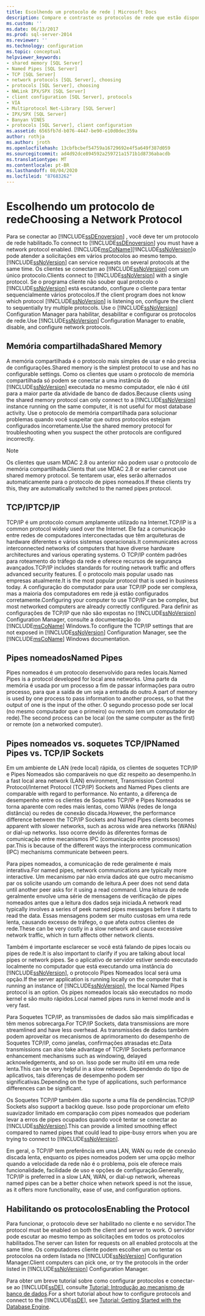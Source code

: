 ```yaml
---
title: Escolhendo um protocolo de rede | Microsoft Docs
description: Compare e contraste os protocolos de rede que estão disponíveis para conexão com SQL Server Mecanismo de Banco de Dados, como memória compartilhada, TCP/IP e pipes nomeados.
ms.custom: ''
ms.date: 06/13/2017
ms.prod: sql-server-2014
ms.reviewer: ''
ms.technology: configuration
ms.topic: conceptual
helpviewer_keywords:
- shared memory [SQL Server]
- Named Pipes [SQL Server]
- TCP [SQL Server]
- network protocols [SQL Server], choosing
- protocols [SQL Server], choosing
- NWLink IPX/SPX [SQL Server]
- client configuration [SQL Server], protocols
- VIA
- Multiprotocol Net-Library [SQL Server]
- IPX/SPX [SQL Server]
- Banyan VINES
- protocols [SQL Server], client configuration
ms.assetid: 6565fb7d-b076-4447-be90-e10d0dec359a
author: rothja
ms.author: jroth
ms.openlocfilehash: 13cbfbcbef54759a16729692e4f5a649f387d059
ms.sourcegitcommit: ad4d92dce894592a259721a1571b1d8736abacdb
ms.translationtype: MT
ms.contentlocale: pt-BR
ms.lasthandoff: 08/04/2020
ms.locfileid: "87683262"
---
```

# <a name="choosing-a-network-protocol"></a><span data-ttu-id="09afc-103">Escolhendo um protocolo de rede</span><span class="sxs-lookup"><span data-stu-id="09afc-103">Choosing a Network Protocol</span></span>
  <span data-ttu-id="09afc-104">Para se conectar ao [!INCLUDE[ssDEnoversion](../../includes/ssdenoversion-md.md)] , você deve ter um protocolo de rede habilitado.</span><span class="sxs-lookup"><span data-stu-id="09afc-104">To connect to [!INCLUDE[ssDEnoversion](../../includes/ssdenoversion-md.md)] you must have a network protocol enabled.</span></span> [!INCLUDE[msCoName](../../includes/msconame-md.md)]<span data-ttu-id="09afc-105">[!INCLUDE[ssNoVersion](../../includes/ssnoversion-md.md)]o pode atender a solicitações em vários protocolos ao mesmo tempo.</span><span class="sxs-lookup"><span data-stu-id="09afc-105">[!INCLUDE[ssNoVersion](../../includes/ssnoversion-md.md)] can service requests on several protocols at the same time.</span></span> <span data-ttu-id="09afc-106">Os clientes se conectam ao [!INCLUDE[ssNoVersion](../../includes/ssnoversion-md.md)] com um único protocolo.</span><span class="sxs-lookup"><span data-stu-id="09afc-106">Clients connect to [!INCLUDE[ssNoVersion](../../includes/ssnoversion-md.md)] with a single protocol.</span></span> <span data-ttu-id="09afc-107">Se o programa cliente não souber qual protocolo o [!INCLUDE[ssNoVersion](../../includes/ssnoversion-md.md)] está escutando, configure o cliente para tentar sequencialmente vários protocolos.</span><span class="sxs-lookup"><span data-stu-id="09afc-107">If the client program does not know which protocol [!INCLUDE[ssNoVersion](../../includes/ssnoversion-md.md)] is listening on, configure the client to sequentially try multiple protocols.</span></span> <span data-ttu-id="09afc-108">Use o [!INCLUDE[ssNoVersion](../../includes/ssnoversion-md.md)] Configuration Manager para habilitar, desabilitar e configurar os protocolos de rede.</span><span class="sxs-lookup"><span data-stu-id="09afc-108">Use [!INCLUDE[ssNoVersion](../../includes/ssnoversion-md.md)] Configuration Manager to enable, disable, and configure network protocols.</span></span>  
  
## <a name="shared-memory"></a><span data-ttu-id="09afc-109">Memória compartilhada</span><span class="sxs-lookup"><span data-stu-id="09afc-109">Shared Memory</span></span>  
 <span data-ttu-id="09afc-110">A memória compartilhada é o protocolo mais simples de usar e não precisa de configurações.</span><span class="sxs-lookup"><span data-stu-id="09afc-110">Shared memory is the simplest protocol to use and has no configurable settings.</span></span> <span data-ttu-id="09afc-111">Como os clientes que usam o protocolo de memória compartilhada só podem se conectar a uma instância do [!INCLUDE[ssNoVersion](../../includes/ssnoversion-md.md)] executada no mesmo computador, ele não é útil para a maior parte da atividade de banco de dados.</span><span class="sxs-lookup"><span data-stu-id="09afc-111">Because clients using the shared memory protocol can only connect to a [!INCLUDE[ssNoVersion](../../includes/ssnoversion-md.md)] instance running on the same computer, it is not useful for most database activity.</span></span> <span data-ttu-id="09afc-112">Use o protocolo de memória compartilhada para solucionar problemas quando você suspeitar que outros protocolos estejam configurados incorretamente.</span><span class="sxs-lookup"><span data-stu-id="09afc-112">Use the shared memory protocol for troubleshooting when you suspect the other protocols are configured incorrectly.</span></span>  
  
> [!NOTE]  
>  <span data-ttu-id="09afc-113">Os clientes que usam MDAC 2.8 ou anterior não podem usar o protocolo de memória compartilhada.</span><span class="sxs-lookup"><span data-stu-id="09afc-113">Clients that use MDAC 2.8 or earlier cannot use shared memory protocol.</span></span> <span data-ttu-id="09afc-114">Se tentarem usar, eles serão alternados automaticamente para o protocolo de pipes nomeados.</span><span class="sxs-lookup"><span data-stu-id="09afc-114">If these clients try this, they are automatically switched to the named pipes protocol.</span></span>  
  
## <a name="tcpip"></a><span data-ttu-id="09afc-115">TCP/IP</span><span class="sxs-lookup"><span data-stu-id="09afc-115">TCP/IP</span></span>  
 <span data-ttu-id="09afc-116">TCP/IP é um protocolo comum amplamente utilizado na Internet.</span><span class="sxs-lookup"><span data-stu-id="09afc-116">TCP/IP is a common protocol widely used over the Internet.</span></span> <span data-ttu-id="09afc-117">Ele faz a comunicação entre redes de computadores interconectadas que têm arquiteturas de hardware diferentes e vários sistemas operacionais.</span><span class="sxs-lookup"><span data-stu-id="09afc-117">It communicates across interconnected networks of computers that have diverse hardware architectures and various operating systems.</span></span> <span data-ttu-id="09afc-118">O TCP/IP contém padrões para roteamento do tráfego da rede e oferece recursos de segurança avançados.</span><span class="sxs-lookup"><span data-stu-id="09afc-118">TCP/IP includes standards for routing network traffic and offers advanced security features.</span></span> <span data-ttu-id="09afc-119">É o protocolo mais popular usado nas empresas atualmente.</span><span class="sxs-lookup"><span data-stu-id="09afc-119">It is the most popular protocol that is used in business today.</span></span> <span data-ttu-id="09afc-120">A configuração do computador para usar TCP/IP pode ser complexa, mas a maioria dos computadores em rede já estão configurados corretamente.</span><span class="sxs-lookup"><span data-stu-id="09afc-120">Configuring your computer to use TCP/IP can be complex, but most networked computers are already correctly configured.</span></span> <span data-ttu-id="09afc-121">Para definir as configurações de TCP/IP que não são expostas no [!INCLUDE[ssNoVersion](../../includes/ssnoversion-md.md)] Configuration Manager, consulte a documentação do [!INCLUDE[msCoName](../../includes/msconame-md.md)] Windows.</span><span class="sxs-lookup"><span data-stu-id="09afc-121">To configure the TCP/IP settings that are not exposed in [!INCLUDE[ssNoVersion](../../includes/ssnoversion-md.md)] Configuration Manager, see the [!INCLUDE[msCoName](../../includes/msconame-md.md)] Windows documentation.</span></span>  
  
## <a name="named-pipes"></a><span data-ttu-id="09afc-122">Pipes nomeados</span><span class="sxs-lookup"><span data-stu-id="09afc-122">Named Pipes</span></span>  
 <span data-ttu-id="09afc-123">Pipes nomeados é um protocolo desenvolvido para redes locais.</span><span class="sxs-lookup"><span data-stu-id="09afc-123">Named Pipes is a protocol developed for local area networks.</span></span> <span data-ttu-id="09afc-124">Uma parte da memória é usada por um processo a fim de passar informações para outro processo, para que a saída de um seja a entrada do outro.</span><span class="sxs-lookup"><span data-stu-id="09afc-124">A part of memory is used by one process to pass information to another process, so that the output of one is the input of the other.</span></span> <span data-ttu-id="09afc-125">O segundo processo pode ser local (no mesmo computador que o primeiro) ou remoto (em um computador de rede).</span><span class="sxs-lookup"><span data-stu-id="09afc-125">The second process can be local (on the same computer as the first) or remote (on a networked computer).</span></span>  
  
## <a name="named-pipes-vs-tcpip-sockets"></a><span data-ttu-id="09afc-126">Pipes nomeados vs. soquetes TCP/IP</span><span class="sxs-lookup"><span data-stu-id="09afc-126">Named Pipes vs. TCP/IP Sockets</span></span>  
 <span data-ttu-id="09afc-127">Em um ambiente de LAN (rede local) rápida, os clientes de soquetes TCP/IP e Pipes Nomeados são comparáveis no que diz respeito ao desempenho.</span><span class="sxs-lookup"><span data-stu-id="09afc-127">In a fast local area network (LAN) environment, Transmission Control Protocol/Internet Protocol (TCP/IP) Sockets and Named Pipes clients are comparable with regard to performance.</span></span> <span data-ttu-id="09afc-128">No entanto, a diferença de desempenho entre os clientes de Soquetes TCP/IP e Pipes Nomeados se torna aparente com redes mais lentas, como WANs (redes de longa distância) ou redes de conexão discada.</span><span class="sxs-lookup"><span data-stu-id="09afc-128">However, the performance difference between the TCP/IP Sockets and Named Pipes clients becomes apparent with slower networks, such as across wide area networks (WANs) or dial-up networks.</span></span> <span data-ttu-id="09afc-129">Isso ocorre devido às diferentes formas de comunicação entre mecanismos IPC (comunicação entre processos) par.</span><span class="sxs-lookup"><span data-stu-id="09afc-129">This is because of the different ways the interprocess communication (IPC) mechanisms communicate between peers.</span></span>  
  
 <span data-ttu-id="09afc-130">Para pipes nomeados, a comunicação de rede geralmente é mais interativa.</span><span class="sxs-lookup"><span data-stu-id="09afc-130">For named pipes, network communications are typically more interactive.</span></span> <span data-ttu-id="09afc-131">Um mecanismo par não envia dados até que outro mecanismo par os solicite usando um comando de leitura.</span><span class="sxs-lookup"><span data-stu-id="09afc-131">A peer does not send data until another peer asks for it using a read command.</span></span> <span data-ttu-id="09afc-132">Uma leitura de rede geralmente envolve uma série de mensagens de verificação de pipes nomeados antes que a leitura dos dados seja iniciada.</span><span class="sxs-lookup"><span data-stu-id="09afc-132">A network read typically involves a series of peek named pipes messages before it starts to read the data.</span></span> <span data-ttu-id="09afc-133">Essas mensagens podem ser muito custosas em uma rede lenta, causando excesso de tráfego, o que afeta outros clientes de rede.</span><span class="sxs-lookup"><span data-stu-id="09afc-133">These can be very costly in a slow network and cause excessive network traffic, which in turn affects other network clients.</span></span>  
  
 <span data-ttu-id="09afc-134">Também é importante esclarecer se você está falando de pipes locais ou pipes de rede.</span><span class="sxs-lookup"><span data-stu-id="09afc-134">It is also important to clarify if you are talking about local pipes or network pipes.</span></span> <span data-ttu-id="09afc-135">Se o aplicativo de servidor estiver sendo executado localmente no computador que está executando uma instância do [!INCLUDE[ssNoVersion](../../includes/ssnoversion-md.md)], o protocolo Pipes Nomeados local será uma opção.</span><span class="sxs-lookup"><span data-stu-id="09afc-135">If the server application is running locally on the computer that is running an instance of [!INCLUDE[ssNoVersion](../../includes/ssnoversion-md.md)], the local Named Pipes protocol is an option.</span></span> <span data-ttu-id="09afc-136">Os pipes nomeados locais são executados no modo kernel e são muito rápidos.</span><span class="sxs-lookup"><span data-stu-id="09afc-136">Local named pipes runs in kernel mode and is very fast.</span></span>  
  
 <span data-ttu-id="09afc-137">Para Soquetes TCP/IP, as transmissões de dados são mais simplificadas e têm menos sobrecarga.</span><span class="sxs-lookup"><span data-stu-id="09afc-137">For TCP/IP Sockets, data transmissions are more streamlined and have less overhead.</span></span> <span data-ttu-id="09afc-138">As transmissões de dados também podem aproveitar os mecanismos de aprimoramento do desempenho de Soquetes TCP/IP, como janelas, confirmações atrasadas etc.</span><span class="sxs-lookup"><span data-stu-id="09afc-138">Data transmissions can also take advantage of TCP/IP Sockets performance enhancement mechanisms such as windowing, delayed acknowledgements, and so on.</span></span> <span data-ttu-id="09afc-139">Isso pode ser muito útil em uma rede lenta.</span><span class="sxs-lookup"><span data-stu-id="09afc-139">This can be very helpful in a slow network.</span></span> <span data-ttu-id="09afc-140">Dependendo do tipo de aplicativos, tais diferenças de desempenho podem ser significativas.</span><span class="sxs-lookup"><span data-stu-id="09afc-140">Depending on the type of applications, such performance differences can be significant.</span></span>  
  
 <span data-ttu-id="09afc-141">Os Soquetes TCP/IP também dão suporte a uma fila de pendências.</span><span class="sxs-lookup"><span data-stu-id="09afc-141">TCP/IP Sockets also support a backlog queue.</span></span> <span data-ttu-id="09afc-142">Isso pode proporcionar um efeito suavizador limitado em comparação com pipes nomeados que poderiam levar a erros de pipes ocupados quando você tentar se conectar ao [!INCLUDE[ssNoVersion](../../includes/ssnoversion-md.md)].</span><span class="sxs-lookup"><span data-stu-id="09afc-142">This can provide a limited smoothing effect compared to named pipes that could lead to pipe-busy errors when you are trying to connect to [!INCLUDE[ssNoVersion](../../includes/ssnoversion-md.md)].</span></span>  
  
 <span data-ttu-id="09afc-143">Em geral, o TCP/IP tem preferência em uma LAN, WAN ou rede de conexão discada lenta, enquanto os pipes nomeados podem ser uma opção melhor quando a velocidade da rede não é o problema, pois ele oferece mais funcionalidade, facilidade de uso e opções de configuração.</span><span class="sxs-lookup"><span data-stu-id="09afc-143">Generally, TCP/IP is preferred in a slow LAN, WAN, or dial-up network, whereas named pipes can be a better choice when network speed is not the issue, as it offers more functionality, ease of use, and configuration options.</span></span>  
  
## <a name="enabling-the-protocol"></a><span data-ttu-id="09afc-144">Habilitando os protocolos</span><span class="sxs-lookup"><span data-stu-id="09afc-144">Enabling the Protocol</span></span>  
 <span data-ttu-id="09afc-145">Para funcionar, o protocolo deve ser habilitado no cliente e no servidor.</span><span class="sxs-lookup"><span data-stu-id="09afc-145">The protocol must be enabled on both the client and server to work.</span></span> <span data-ttu-id="09afc-146">O servidor pode escutar ao mesmo tempo as solicitações em todos os protocolos habilitados.</span><span class="sxs-lookup"><span data-stu-id="09afc-146">The server can listen for requests on all enabled protocols at the same time.</span></span> <span data-ttu-id="09afc-147">Os computadores cliente podem escolher um ou tentar os protocolos na ordem listada no [!INCLUDE[ssNoVersion](../../includes/ssnoversion-md.md)] Configuration Manager.</span><span class="sxs-lookup"><span data-stu-id="09afc-147">Client computers can pick one, or try the protocols in the order listed in [!INCLUDE[ssNoVersion](../../includes/ssnoversion-md.md)] Configuration Manager.</span></span>  
  
 <span data-ttu-id="09afc-148">Para obter um breve tutorial sobre como configurar protocolos e conectar-se ao [!INCLUDE[ssDE](../../includes/ssde-md.md)], consulte [Tutorial: Introdução ao mecanismo de banco de dados](../../relational-databases/tutorial-getting-started-with-the-database-engine.md).</span><span class="sxs-lookup"><span data-stu-id="09afc-148">For a short tutorial about how to configure protocols and connect to the [!INCLUDE[ssDE](../../includes/ssde-md.md)], see [Tutorial: Getting Started with the Database Engine](../../relational-databases/tutorial-getting-started-with-the-database-engine.md).</span></span>  
  
  
